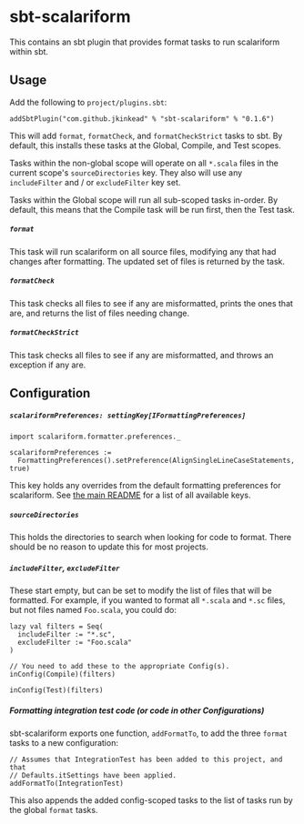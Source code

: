# sbt-scalariform

This contains an sbt plugin that provides format tasks to run scalariform within sbt.

## Usage

Add the following to `project/plugins.sbt`:

```
addSbtPlugin("com.github.jkinkead" % "sbt-scalariform" % "0.1.6")
```

This will add `format`, `formatCheck`, and `formatCheckStrict` tasks to sbt. By default, this installs these tasks at the Global, Compile, and Test scopes.

Tasks within the non-global scope will operate on all `*.scala` files in the current scope's `sourceDirectories` key. They also will use any `includeFilter` and / or `excludeFilter` key set.

Tasks within the Global scope will run all sub-scoped tasks in-order. By default, this means that the Compile task will be run first, then the Test task.

##### `format`

This task will run scalariform on all source files, modifying any that had changes after formatting. The updated set of files is returned by the task.

##### `formatCheck`

This task checks all files to see if any are misformatted, prints the ones that are, and returns the list of files needing change.

##### `formatCheckStrict`

This task checks all files to see if any are misformatted, and throws an exception if any are.

## Configuration

##### `scalariformPreferences: settingKey[IFormattingPreferences]`

```
import scalariform.formatter.preferences._

scalariformPreferences :=
  FormattingPreferences().setPreference(AlignSingleLineCaseStatements, true)
```

This key holds any overrides from the default formatting preferences for scalariform. See [the main README](https://github.com/jkinkead/scalariform) for a list of all available keys.

##### `sourceDirectories`

This holds the directories to search when looking for code to format. There should be no reason to update this for most projects.

##### `includeFilter`, `excludeFilter`

These start empty, but can be set to modify the list of files that will be formatted. For example, if you wanted to format all `*.scala` and `*.sc` files, but not files named `Foo.scala`, you could do:

```
lazy val filters = Seq(
  includeFilter := "*.sc",
  excludeFilter := "Foo.scala"
)

// You need to add these to the appropriate Config(s).
inConfig(Compile)(filters)

inConfig(Test)(filters)
```

##### Formatting integration test code (or code in other Configurations)

sbt-scalariform exports one function, `addFormatTo`, to add the three `format` tasks to a new configuration:

```
// Assumes that IntegrationTest has been added to this project, and that
// Defaults.itSettings have been applied.
addFormatTo(IntegrationTest)
```

This also appends the added config-scoped tasks to the list of tasks run by the global `format` tasks.
